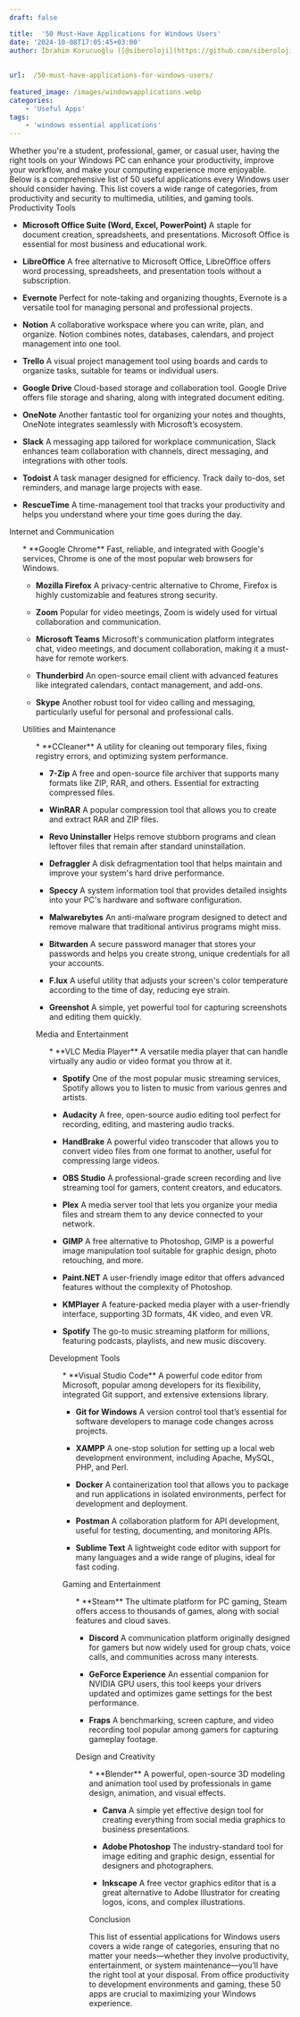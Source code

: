 ```yaml
---
draft: false

title:  '50 Must-Have Applications for Windows Users'
date: '2024-10-08T17:05:45+03:00'
author: İbrahim Korucuoğlu ([@siberoloji](https://github.com/siberoloji))
 
 
url:  /50-must-have-applications-for-windows-users/
 
featured_image: /images/windowsapplications.webp
categories:
    - 'Useful Apps'
tags:
    - 'windows essential applications'
---
```

Whether you're a student, professional, gamer, or casual user, having the right tools on your Windows PC can enhance your productivity, improve your workflow, and make your computing experience more enjoyable. Below is a comprehensive list of 50 useful applications every Windows user should consider having. This list covers a wide range of categories, from productivity and security to multimedia, utilities, and gaming tools.
Productivity Tools
* **Microsoft Office Suite (Word, Excel, PowerPoint)** A staple for document creation, spreadsheets, and presentations. Microsoft Office is essential for most business and educational work.

* **LibreOffice** A free alternative to Microsoft Office, LibreOffice offers word processing, spreadsheets, and presentation tools without a subscription.

* **Evernote** Perfect for note-taking and organizing thoughts, Evernote is a versatile tool for managing personal and professional projects.

* **Notion** A collaborative workspace where you can write, plan, and organize. Notion combines notes, databases, calendars, and project management into one tool.

* **Trello** A visual project management tool using boards and cards to organize tasks, suitable for teams or individual users.

* **Google Drive** Cloud-based storage and collaboration tool. Google Drive offers file storage and sharing, along with integrated document editing.

* **OneNote** Another fantastic tool for organizing your notes and thoughts, OneNote integrates seamlessly with Microsoft’s ecosystem.

* **Slack** A messaging app tailored for workplace communication, Slack enhances team collaboration with channels, direct messaging, and integrations with other tools.

* **Todoist** A task manager designed for efficiency. Track daily to-dos, set reminders, and manage large projects with ease.

* **RescueTime** A time-management tool that tracks your productivity and helps you understand where your time goes during the day.

Internet and Communication
<!-- wp:list {"ordered":true,"start":11} -->
<ol start="11" class="wp-block-list">* **Google Chrome** Fast, reliable, and integrated with Google's services, Chrome is one of the most popular web browsers for Windows.

* **Mozilla Firefox** A privacy-centric alternative to Chrome, Firefox is highly customizable and features strong security.

* **Zoom** Popular for video meetings, Zoom is widely used for virtual collaboration and communication.

* **Microsoft Teams** Microsoft's communication platform integrates chat, video meetings, and document collaboration, making it a must-have for remote workers.

* **Thunderbird** An open-source email client with advanced features like integrated calendars, contact management, and add-ons.

* **Skype** Another robust tool for video calling and messaging, particularly useful for personal and professional calls.

Utilities and Maintenance
<!-- wp:list {"ordered":true,"start":17} -->
<ol start="17" class="wp-block-list">* **CCleaner** A utility for cleaning out temporary files, fixing registry errors, and optimizing system performance.

* **7-Zip** A free and open-source file archiver that supports many formats like ZIP, RAR, and others. Essential for extracting compressed files.

* **WinRAR** A popular compression tool that allows you to create and extract RAR and ZIP files.

* **Revo Uninstaller** Helps remove stubborn programs and clean leftover files that remain after standard uninstallation.

* **Defraggler** A disk defragmentation tool that helps maintain and improve your system's hard drive performance.

* **Speccy** A system information tool that provides detailed insights into your PC's hardware and software configuration.

* **Malwarebytes** An anti-malware program designed to detect and remove malware that traditional antivirus programs might miss.

* **Bitwarden** A secure password manager that stores your passwords and helps you create strong, unique credentials for all your accounts.

* **F.lux** A useful utility that adjusts your screen's color temperature according to the time of day, reducing eye strain.

* **Greenshot** A simple, yet powerful tool for capturing screenshots and editing them quickly.

Media and Entertainment
<!-- wp:list {"ordered":true,"start":27} -->
<ol start="27" class="wp-block-list">* **VLC Media Player** A versatile media player that can handle virtually any audio or video format you throw at it.

* **Spotify** One of the most popular music streaming services, Spotify allows you to listen to music from various genres and artists.

* **Audacity** A free, open-source audio editing tool perfect for recording, editing, and mastering audio tracks.

* **HandBrake** A powerful video transcoder that allows you to convert video files from one format to another, useful for compressing large videos.

* **OBS Studio** A professional-grade screen recording and live streaming tool for gamers, content creators, and educators.

* **Plex** A media server tool that lets you organize your media files and stream them to any device connected to your network.

* **GIMP** A free alternative to Photoshop, GIMP is a powerful image manipulation tool suitable for graphic design, photo retouching, and more.

* **Paint.NET** A user-friendly image editor that offers advanced features without the complexity of Photoshop.

* **KMPlayer** A feature-packed media player with a user-friendly interface, supporting 3D formats, 4K video, and even VR.

* **Spotify** The go-to music streaming platform for millions, featuring podcasts, playlists, and new music discovery.

Development Tools
<!-- wp:list {"ordered":true,"start":37} -->
<ol start="37" class="wp-block-list">* **Visual Studio Code** A powerful code editor from Microsoft, popular among developers for its flexibility, integrated Git support, and extensive extensions library.

* **Git for Windows** A version control tool that’s essential for software developers to manage code changes across projects.

* **XAMPP** A one-stop solution for setting up a local web development environment, including Apache, MySQL, PHP, and Perl.

* **Docker** A containerization tool that allows you to package and run applications in isolated environments, perfect for development and deployment.

* **Postman** A collaboration platform for API development, useful for testing, documenting, and monitoring APIs.

* **Sublime Text** A lightweight code editor with support for many languages and a wide range of plugins, ideal for fast coding.

Gaming and Entertainment
<!-- wp:list {"ordered":true,"start":43} -->
<ol start="43" class="wp-block-list">* **Steam** The ultimate platform for PC gaming, Steam offers access to thousands of games, along with social features and cloud saves.

* **Discord** A communication platform originally designed for gamers but now widely used for group chats, voice calls, and communities across many interests.

* **GeForce Experience** An essential companion for NVIDIA GPU users, this tool keeps your drivers updated and optimizes game settings for the best performance.

* **Fraps** A benchmarking, screen capture, and video recording tool popular among gamers for capturing gameplay footage.

Design and Creativity
<!-- wp:list {"ordered":true,"start":47} -->
<ol start="47" class="wp-block-list">* **Blender** A powerful, open-source 3D modeling and animation tool used by professionals in game design, animation, and visual effects.

* **Canva** A simple yet effective design tool for creating everything from social media graphics to business presentations.

* **Adobe Photoshop** The industry-standard tool for image editing and graphic design, essential for designers and photographers.

* **Inkscape** A free vector graphics editor that is a great alternative to Adobe Illustrator for creating logos, icons, and complex illustrations.

Conclusion

This list of essential applications for Windows users covers a wide range of categories, ensuring that no matter your needs—whether they involve productivity, entertainment, or system maintenance—you’ll have the right tool at your disposal. From office productivity to development environments and gaming, these 50 apps are crucial to maximizing your Windows experience.
